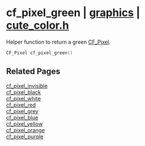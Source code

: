 # cf_pixel_green | [graphics](https://github.com/RandyGaul/cute_framework/blob/master/docs/graphics_readme.md) | [cute_color.h](https://github.com/RandyGaul/cute_framework/blob/master/include/cute_color.h)

Helper function to return a green [CF_Pixel](https://github.com/RandyGaul/cute_framework/blob/master/docs/graphics/cf_pixel.md).

```cpp
CF_Pixel cf_pixel_green()
```

## Related Pages

[cf_pixel_invisible](https://github.com/RandyGaul/cute_framework/blob/master/docs/graphics/cf_pixel_invisible.md)  
[cf_pixel_black](https://github.com/RandyGaul/cute_framework/blob/master/docs/graphics/cf_pixel_black.md)  
[cf_pixel_white](https://github.com/RandyGaul/cute_framework/blob/master/docs/graphics/cf_pixel_white.md)  
[cf_pixel_red](https://github.com/RandyGaul/cute_framework/blob/master/docs/graphics/cf_pixel_red.md)  
[cf_pixel_grey](https://github.com/RandyGaul/cute_framework/blob/master/docs/graphics/cf_pixel_grey.md)  
[cf_pixel_blue](https://github.com/RandyGaul/cute_framework/blob/master/docs/graphics/cf_pixel_blue.md)  
[cf_pixel_yellow](https://github.com/RandyGaul/cute_framework/blob/master/docs/graphics/cf_pixel_yellow.md)  
[cf_pixel_orange](https://github.com/RandyGaul/cute_framework/blob/master/docs/graphics/cf_pixel_orange.md)  
[cf_pixel_purple](https://github.com/RandyGaul/cute_framework/blob/master/docs/graphics/cf_pixel_purple.md)  
